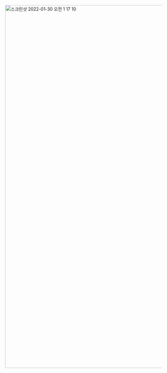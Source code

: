 <img width="1166" alt="스크린샷 2022-01-30 오전 1 17 10" src="https://user-images.githubusercontent.com/66231761/151668473-8ead4fe5-93d4-4f25-be86-4f5e12f75daf.png">
